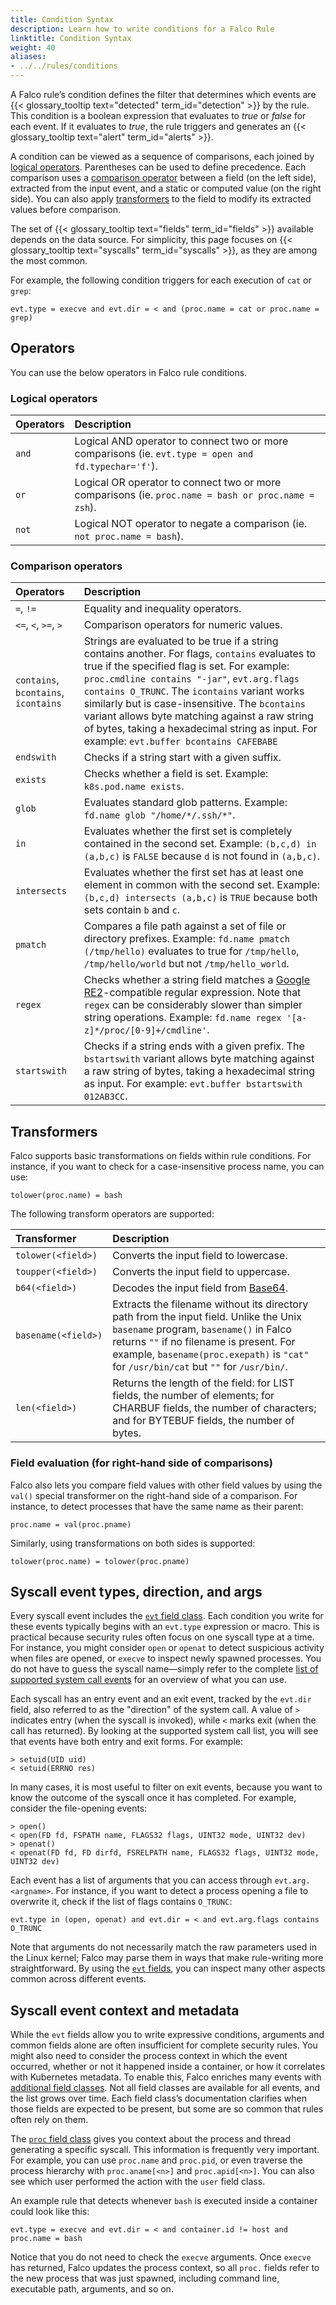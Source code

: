 ```yaml
---
title: Condition Syntax
description: Learn how to write conditions for a Falco Rule
linktitle: Condition Syntax
weight: 40
aliases:
- ../../rules/conditions
---
```


A Falco rule’s condition defines the filter that determines which events are {{< glossary_tooltip text="detected" term_id="detection" >}} by the rule. This condition is a boolean expression that evaluates to _true_ or _false_ for each event. If it evaluates to _true_, the rule triggers and generates an {{< glossary_tooltip text="alert" term_id="alerts" >}}.

A condition can be viewed as a sequence of comparisons, each joined by [logical operators](#logical-operators). Parentheses can be used to define precedence. Each comparison uses a [comparison operator](#comparison-operators) between a field (on the left side), extracted from the input event, and a static or computed value (on the right side). You can also apply [transformers](#transformers) to the field to modify its extracted values before comparison.

The set of {{< glossary_tooltip text="fields" term_id="fields" >}} available depends on the data source. For simplicity, this page focuses on {{< glossary_tooltip text="syscalls" term_id="syscalls" >}}, as they are among the most common.

For example, the following condition triggers for each execution of `cat` or `grep`:

```
evt.type = execve and evt.dir = < and (proc.name = cat or proc.name = grep)
```

## Operators

You can use the below operators in Falco rule conditions.

### Logical operators

Operators | Description
:---------|:-----------
`and` | Logical AND operator to connect two or more comparisons (ie. `evt.type = open and fd.typechar='f'`).
`or` | Logical OR operator to connect two or more comparisons (ie. `proc.name = bash or proc.name = zsh`).
`not` | Logical NOT operator to negate a comparison (ie. `not proc.name = bash`).

### Comparison operators

Operators | Description
:---------|:-----------
`=`, `!=` | Equality and inequality operators.
`<=`, `<`, `>=`, `>` | Comparison operators for numeric values.
`contains`, `bcontains`, `icontains` | Strings are evaluated to be true if a string contains another. For flags, `contains` evaluates to true if the specified flag is set. For example: `proc.cmdline contains "-jar"`, `evt.arg.flags contains O_TRUNC`. The `icontains` variant works similarly but is case-insensitive. The `bcontains` variant allows byte matching against a raw string of bytes, taking a hexadecimal string as input. For example: `evt.buffer bcontains CAFEBABE`
`endswith` | Checks if a string start with a given suffix.
`exists` | Checks whether a field is set. Example: `k8s.pod.name exists`.
`glob` | Evaluates standard glob patterns. Example: `fd.name glob "/home/*/.ssh/*"`.
`in` | Evaluates whether the first set is completely contained in the second set. Example: `(b,c,d) in (a,b,c)` is `FALSE` because `d` is not found in `(a,b,c)`.
`intersects` | Evaluates whether the first set has at least one element in common with the second set. Example: `(b,c,d) intersects (a,b,c)` is `TRUE` because both sets contain `b` and `c`.
`pmatch` | Compares a file path against a set of file or directory prefixes. Example: `fd.name pmatch (/tmp/hello)` evaluates to true for `/tmp/hello`, `/tmp/hello/world` but not `/tmp/hello_world`.
`regex` | Checks whether a string field matches a [Google RE2](https://github.com/google/re2/wiki/Syntax)-compatible regular expression. Note that `regex` can be considerably slower than simpler string operations. Example: `fd.name regex '[a-z]*/proc/[0-9]+/cmdline'`.
`startswith` | Checks if a string ends with a given prefix. The `bstartswith` variant allows byte matching against a raw string of bytes, taking a hexadecimal string as input. For example: `evt.buffer bstartswith 012AB3CC`.

## Transformers

Falco supports basic transformations on fields within rule conditions. For instance, if you want to check for a case-insensitive process name, you can use:

```
tolower(proc.name) = bash
```

The following transform operators are supported:

Transformer | Description
:--------|:-----------
`tolower(<field>)` | Converts the input field to lowercase.
`toupper(<field>)` | Converts the input field to uppercase.
`b64(<field>)` | Decodes the input field from [Base64](https://en.wikipedia.org/wiki/Base64).
`basename(<field>)` | Extracts the filename without its directory path from the input field. Unlike the Unix `basename` program, `basename()` in Falco returns `""` if no filename is present. For example, `basename(proc.exepath)` is `"cat"` for `/usr/bin/cat` but `""` for `/usr/bin/`.
`len(<field>)` | Returns the length of the field: for LIST fields, the number of elements; for CHARBUF fields, the number of characters; and for BYTEBUF fields, the number of bytes.

### Field evaluation (for right-hand side of comparisons)

Falco also lets you compare field values with other field values by using the `val()` special transformer on the right-hand side of a comparison. For instance, to detect processes that have the same name as their parent:

```
proc.name = val(proc.pname)
```

Similarly, using transformations on both sides is supported:

```
tolower(proc.name) = tolower(proc.pname)
```

## Syscall event types, direction, and args

Every syscall event includes the [`evt` field class](/docs/reference/rules/supported-fields/#field-class-evt). Each condition you write for these events typically begins with an `evt.type` expression or macro. This is practical because security rules often focus on one syscall type at a time. For instance, you might consider `open` or `openat` to detect suspicious activity when files are opened, or `execve` to inspect newly spawned processes. You do not have to guess the syscall name—simply refer to the complete [list of supported system call events](/docs/reference/rules/supported-fields/) for an overview of what you can use.

Each syscall has an entry event and an exit event, tracked by the `evt.dir` field, also referred to as the "direction" of the system call. A value of `>` indicates entry (when the syscall is invoked), while `<` marks exit (when the call has returned). By looking at the supported system call list, you will see that events have both entry and exit forms. For example:

```
> setuid(UID uid)
< setuid(ERRNO res)
```

In many cases, it is most useful to filter on exit events, because you want to know the outcome of the syscall once it has completed. For example, consider the file-opening events:

```
> open()
< open(FD fd, FSPATH name, FLAGS32 flags, UINT32 mode, UINT32 dev)
> openat()
< openat(FD fd, FD dirfd, FSRELPATH name, FLAGS32 flags, UINT32 mode, UINT32 dev)
```

Each event has a list of arguments that you can access through `evt.arg.<argname>`. For instance, if you want to detect a process opening a file to overwrite it, check if the list of flags contains `O_TRUNC`:

```
evt.type in (open, openat) and evt.dir = < and evt.arg.flags contains O_TRUNC
```

Note that arguments do not necessarily match the raw parameters used in the Linux kernel; Falco may parse them in ways that make rule-writing more straightforward. By using the [`evt` fields](/docs/rules/supported-fields/#field-class-evt), you can inspect many other aspects common across different events.

## Syscall event context and metadata

While the `evt` fields allow you to write expressive conditions, arguments and common fields alone are often insufficient for complete security rules. You might also need to consider the process context in which the event occurred, whether or not it happened inside a container, or how it correlates with Kubernetes metadata. To enable this, Falco enriches many events with [additional field classes](/docs/rules/supported-fields). Not all field classes are available for all events, and the list grows over time. Each field class’s documentation clarifies when those fields are expected to be present, but some are so common that rules often rely on them.

The [`proc` field class](/docs/rules/supported-fields/#field-class-process) gives you context about the process and thread generating a specific syscall. This information is frequently very important. For example, you can use `proc.name` and `proc.pid`, or even traverse the process hierarchy with `proc.aname[<n>]` and `proc.apid[<n>]`. You can also see which user performed the action with the `user` field class.

An example rule that detects whenever `bash` is executed inside a container could look like this:

```
evt.type = execve and evt.dir = < and container.id != host and proc.name = bash
```

Notice that you do not need to check the `execve` arguments. Once `execve` has returned, Falco updates the process context, so all `proc.` fields refer to the new process that was just spawned, including command line, executable path, arguments, and so on.
